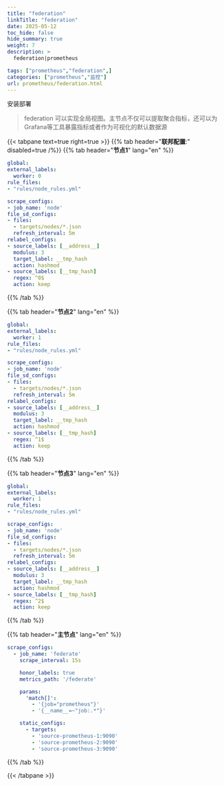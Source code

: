 ```yaml
---
title: "federation"
linkTitle: "federation"
date: 2025-05-12
toc_hide: false
hide_summary: true
weight: 7
description: >
  federation|prometheus

tags: ["prometheus","federation",]
categories: ["prometheus","监控"]
url: prometheus/federation.html
---
```


安装部署

> federation 可以实现全局视图。主节点不仅可以提取聚合指标，还可以为Grafana等工具暴露指标或者作为可视化的默认数据源

{{< tabpane text=true right=true >}}
  {{% tab header="**联邦配置**:" disabled=true /%}}
  {{% tab header="<span id='static_configs'>**节点1**</span>" lang="en" %}}

  ```yaml
global:
  external_labels:
    worker: 0
rule_files:
- "rules/node_rules.yml"

scrape_configs:
- job_name: 'node'
  file_sd_configs:
  - files:
    - targets/nodes/*.json
    refresh_interval: 5m
  relabel_configs:
  - source_labels: [__address__]
    modulus: 3
    target_label: __tmp_hash
    action: hashmod
  - source_labels: [__tmp_hash]
    regex: ^0$
    action: keep
  ```

  {{% /tab %}}

  {{% tab header="<span id='static_configs'>**节点2**</span>" lang="en" %}}

  ```yaml
global:
  external_labels:
    worker: 1
rule_files:
- "rules/node_rules.yml"

scrape_configs:
- job_name: 'node'
  file_sd_configs:
  - files:
    - targets/nodes/*.json
    refresh_interval: 5m
  relabel_configs:
  - source_labels: [__address__]
    modulus: 3
    target_label: __tmp_hash
    action: hashmod
  - source_labels: [__tmp_hash]
    regex: ^1$
    action: keep
  ```

  {{% /tab %}}




  {{% tab header="<span id='static_configs'>**节点3**</span>" lang="en" %}}

  ```yaml
global:
  external_labels:
    worker: 1
rule_files:
- "rules/node_rules.yml"

scrape_configs:
- job_name: 'node'
  file_sd_configs:
  - files:
    - targets/nodes/*.json
    refresh_interval: 5m
  relabel_configs:
  - source_labels: [__address__]
    modulus: 3
    target_label: __tmp_hash
    action: hashmod
  - source_labels: [__tmp_hash]
    regex: ^2$
    action: keep
  ```

  {{% /tab %}}

  {{% tab header="<span id='dns_sd_configs'>**主节点**</span>" lang="en" %}}

  ```yaml
  scrape_configs:
    - job_name: 'federate'
      scrape_interval: 15s
  
      honor_labels: true
      metrics_path: '/federate'
  
      params:
        'match[]':
          - '{job="prometheus"}'
          - '{__name__=~"job:.*"}'
  
      static_configs:
        - targets:
          - 'source-prometheus-1:9090'
          - 'source-prometheus-2:9090'
          - 'source-prometheus-3:9090'
  ```

  {{% /tab %}}

{{< /tabpane >}}